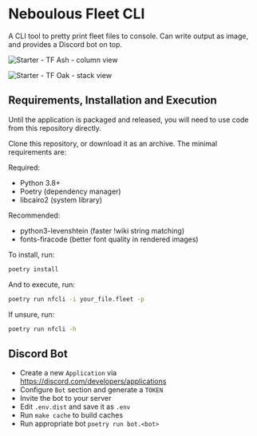 # Neboulous Fleet CLI

A CLI tool to pretty print fleet files to console. Can write output as image, and provides a Discord bot on top.

![Starter - TF Ash - column view](images/tf-ash.png)

![Starter - TF Oak - stack view](images/tf-oak.png)

## Requirements, Installation and Execution

Until the application is packaged and released, you will need to use code from this repository directly.

Clone this repository, or download it as an archive. The minimal requirements are:

Required:

- Python 3.8+
- Poetry (dependency manager)
- libcairo2 (system library)

Recommended:

- python3-levenshtein (faster !wiki string matching)
- fonts-firacode (better font quality in rendered images)

To install, run:

```sh
poetry install
```

And to execute, run:

```sh
poetry run nfcli -i your_file.fleet -p
```

If unsure, run:

```sh
poetry run nfcli -h
```

## Discord Bot

- Create a new `Application` via <https://discord.com/developers/applications>
- Configure `Bot` section and generate a `TOKEN`
- Invite the bot to your server
- Edit `.env.dist` and save it as `.env`
- Run `make cache` to build caches
- Run appropriate bot `poetry run bot.<bot>`

